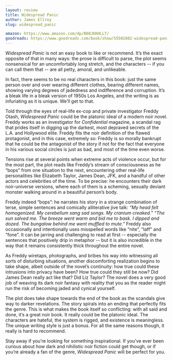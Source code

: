 ```yaml
---
layout: review
title: Widespread Panic
author: James Ellroy
slug: widespread_panic

amazon: https://www.amazon.com/dp/B08JKKHLLT/
goodreads: https://www.goodreads.com/book/show/55502882-widespread-panic
---
```


*Widespread Panic* is not an easy book to like or recommend. It’s the exact opposite of that in many ways: the prose is difficult to parse, the plot seems nonsensical for an uncomfortably long stretch, and the characters -- if you can call them that -- are all petty, amoral, and unlikeable.

In fact, there seems to be no real characters in this book: just the same person over and over wearing different clothes, bearing different names, showing varying degrees of jadedness and indifference and corruption. It’s a bleak life in a bleak version of 1950s Los Angeles, and the writing is as infuriating as it is unique. We’ll get to that.

Told through the eyes of real-life ex-cop and private investigator Freddy Otash, *Widespread Panic* could be the platonic ideal of a modern noir novel. Freddy works as an investigator for *Confidential* magazine, a scandal rag that prides itself in digging up the darkest, most depraved secrets of the L.A. and Hollywood elite. Freddy fits the noir definition of the flawed protagonist, and in this case, extremely so: Freddy is so morally bankrupt that he could be the antagonist of the story if not for the fact that everyone in his various social circles is just as bad, and most of the time even worse.

Tensions rise at several points when extreme acts of violence occur, but for the most part, the plot reads like Freddy’s stream of consciousness as he “bops” from one situation to the next, encountering other real-life personalities like Elizabeth Taylor, James Dean, JFK, and a handful of other actors and celebrities of the time. To be precise: he encounters their dark noir-universe versions, where each of them is a scheming, sexually deviant monster walking around in a beautiful person’s body.

Freddy indeed “bops”: he narrates his story in a strange combination of terse, simple sentences and comically alliterative jive talk: *“My head felt homogenized. My cerebellum sang sad songs. My cranium creaked.” “The sun salved me. The breeze went warm and bid me to bask. I dipped and dozed. The bungalow behind me went muffled to mute.”* Freddy also occasionally and intentionally uses misspelled words like “nite”, “laff” and “fone”. It can be jarring and challenging to read at first -- especially the sentences that positively drip in metaphor -- but it is also incredible in the way that it remains consistently thick throughout the entire novel.

As Freddy wiretaps, photographs, and bribes his way into witnessing all sorts of disturbing situations, another discomforting realization begins to take shape, albeit outside of the novel’s continuity: how true could these intrusions into privacy have been? How true could they still be now? Did James Dean really act like that? Did Liz Taylor? The novel does a very good job of weaving its dark noir fantasy with reality that you as the reader might run the risk of becoming jaded and cynical yourself.

The plot does take shape towards the end of the book as the scandals give way to darker revelations. The story spirals into an ending that perfectly fits the genre. This is what makes the book itself so conflicting: with all said and done, it’s a great noir book. It really could be the platonic ideal. The characters are hateful, the system is rigged, and existence is meaningless. The unique writing style is just a bonus. For all the same reasons though, it really is hard to recommend.

Stay away if you’re looking for something inspirational. If you’ve ever been curious about how dark and nihilistic noir fiction could get though, or if you’re already a fan of the genre, *Widespread Panic* will be perfect for you.